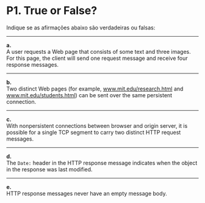 # P1. True or False?

Indique se as afirmações abaixo são verdadeiras ou falsas:

---

**a.**  
A user requests a Web page that consists of some text and three images.  
For this page, the client will send one request message and receive four response messages.

---

**b.**  
Two distinct Web pages (for example, www.mit.edu/research.html and www.mit.edu/students.html) can be sent over the same persistent connection.

---

**c.**  
With nonpersistent connections between browser and origin server, it is possible for a single TCP segment to carry two distinct HTTP request messages.

---

**d.**  
The `Date:` header in the HTTP response message indicates when the object in the response was last modified.

---

**e.**  
HTTP response messages never have an empty message body.

